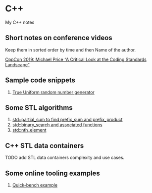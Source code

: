 # C++
My C++ notes

## Short notes on conference videos

Keep them in sorted order by time and then Name of the author.

[CppCon 2019: Michael Price “A Critical Look at the Coding Standards Landscape”](./video_notes/2019_MP_A_Critical_Look_Coding_Standards.md)

## Sample code snippets

1. [True Uniform random number generator](./code_samples/uniform_random_number_generator.md)

## Some STL algorithms

1. [std::partial_sum to find prefix_sum and prefix_product](./code_samples/prefix_sum_program.md)
2. [std::binary_search and associated functions](./code_samples/binary_search_examples.md)
3. [std::nth_element](code_samples/sample_nth_element.md)

## C++ STL data containers

TODO add STL data containers complexity and use cases.

## Some online tooling examples

1. [Quick-bench example](./code_samples/uniform_random_number_generator.md)

